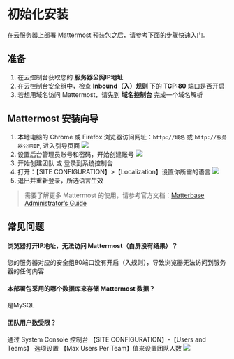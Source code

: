# 初始化安装

在云服务器上部署 Mattermost 预装包之后，请参考下面的步骤快速入门。

## 准备

1. 在云控制台获取您的 **服务器公网IP地址** 
2. 在云控制台安全组中，检查 **Inbound（入）规则** 下的 **TCP:80** 端口是否开启
3. 若想用域名访问 Mattermost，请先到 **域名控制台** 完成一个域名解析

## Mattermost 安装向导

1. 本地电脑的 Chrome 或 Firefox 浏览器访问网址：`http://域名` 或 `http://服务器公网IP`, 进入引导页面
   ![](https://libs.websoft9.com/Websoft9/DocsPicture/en/mattermost/mattermost-install-websoft9.png)
2. 设置后台管理员账号和密码，开始创建账号
   ![](https://libs.websoft9.com/Websoft9/DocsPicture/en/mattermost/mattermost-createdaccount-websoft9.png)
3. 开始创建团队 或 登录到系统控制台
5. 打开：【SITE CONFIGURATION】>【Localization】设置你所需的语言
   ![](https://libs.websoft9.com/Websoft9/DocsPicture/en/mattermost/mattermost-language-websoft9.png)
5. 退出并重新登录，所选语言生效

> 需要了解更多 Mattermost 的使用，请参考官方文档：[Matterbase Administrator’s Guide](https://docs.mattermost.com/guides/administrator.html)

## 常见问题

#### 浏览器打开IP地址，无法访问 Mattermost（白屏没有结果）？

您的服务器对应的安全组80端口没有开启（入规则），导致浏览器无法访问到服务器的任何内容

#### 本部署包采用的哪个数据库来存储 Mattermost 数据？

是MySQL

#### 团队用户数受限？

通过 System Console 控制台 【SITE CONFIGURATION】-【Users and Teams】 选项设置 【Max Users Per Team】值来设置团队人数
![](https://libs.websoft9.com/Websoft9/DocsPicture/en/mattermost/mattermost-maxusers-websoft9.png)

